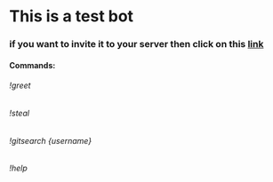 # This is a test bot

### if you want to invite it to your server then click on this [link](https://discord.com/api/oauth2/authorize?client_id=939447452824657970&permissions=8&scope=bot)

#### Commands:
###### !greet
###### !steal
###### !gitsearch {username}
###### !help
